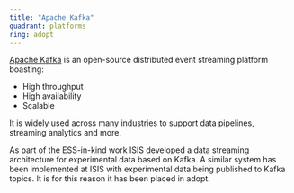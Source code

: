 ```yaml
---
title: "Apache Kafka"
quadrant: platforms
ring: adopt
---
```


[Apache Kafka](https://kafka.apache.org/) is an open-source distributed event
streaming platform boasting:

- High throughput
- High availability
- Scalable

It is widely used across many industries to support data pipelines, streaming
analytics and more.

As part of the ESS-in-kind work ISIS developed a data streaming architecture
for experimental data based on Kafka.
A similar system has been implemented at ISIS with experimental data being
published to Kafka topics. It is for this reason it has been placed in adopt.
